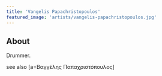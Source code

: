 ```yaml
---
title: 'Vangelis Papachristopoulos'
featured_image: 'artists/vangelis-papachristopoulos.jpg'
---
```


## About

Drummer.

see also [a=Βαγγέλης Παπαχριστόπουλος]
